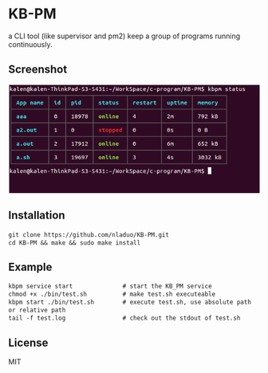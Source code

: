 # KB-PM
a CLI tool (like supervisor and pm2) keep a group of programs running continuously.

## Screenshot
![](./data/pic.png)<br>

## Installation
``` shell
git clone https://github.com/nladuo/KB-PM.git
cd KB-PM && make && sudo make install
```
## Example
``` shell
kbpm service start              # start the KB_PM service
chmod +x ./bin/test.sh          # make test.sh executeable
kbpm start ./bin/test.sh        # execute test.sh, use absolute path or relative path
tail -f test.log                # check out the stdout of test.sh
```

## License
MIT